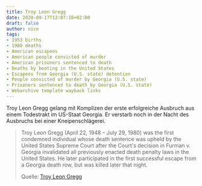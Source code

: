 ```yaml
---
title: Troy Leon Gregg
date: 2020-09-17T12:07:18+02:00
draft: false
author: nico
tags: 
- 1953 births
- 1980 deaths
- American escapees
- American people convicted of murder
- American prisoners sentenced to death
- Deaths by beating in the United States
- Escapees from Georgia (U.S. state) detention
- People convicted of murder by Georgia (U.S. state)
- Prisoners sentenced to death by Georgia (U.S. state)
- Webarchive template wayback links
---
```


Troy Leon Gregg gelang mit Komplizen der erste erfolgreiche Ausbruch aus einem Todestrakt im US-Staat Georgia.
Er verstarb noch in der Nacht des Ausbruchs bei einer Kneipenschlägerei.

> Troy Leon Gregg (April 22, 1948 – July 29, 1980) was the first condemned
> individual whose death sentence was upheld by the United States Supreme Court
> after the Court's decision in Furman v. Georgia invalidated all previously
> enacted death penalty laws in the United States. He later participated in the
> first successful escape from a Georgia death row, but was killed later that
> night.
>
> Quelle: [Troy Leon Gregg](https://en.wikipedia.org/wiki/Troy_Leon_Gregg)
